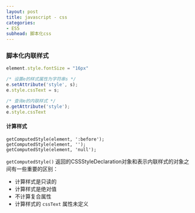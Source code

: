 ```yaml
---
layout: post
title: javascript - css
categories:
- ES5
subhead: 脚本化css
---
```


### 脚本化内联样式

```js
element.style.fontSize = "16px"

/* 设置e的样式属性为字符串s */
e.setAttribute('style', s);
e.style.cssText = s;

/* 查询e的内联样式 */
e.getAttribute('style');
e.style.cssText
```
<!--break-->

#### 计算样式

```
getComputedStyle(element, ':before');
getComputedStyle(element, '');
getComputedStyle(element, 'null');
```
`getComputedStyle()` 返回的CSSStyleDeclaration对象和表示内联样式的对象之间有一些重要的区别：
* 计算样式是只读的
* 计算样式是绝对值
* 不计算复合属性
* 计算样式的 `cssText` 属性未定义